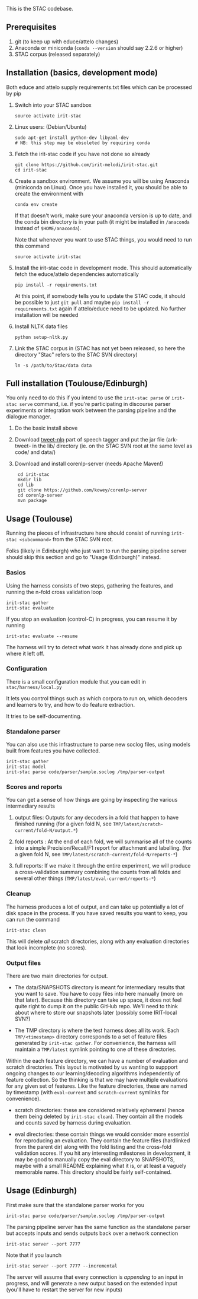 This is the STAC codebase.

## Prerequisites

1. git (to keep up with educe/attelo changes)
2. Anaconda or miniconda (`conda --version` should say 2.2.6 or higher)
3. STAC corpus (released separately)

## Installation (basics, development mode)

Both educe and attelo supply requirements.txt files which can be
processed by pip

1. Switch into your STAC sandbox

       source activate irit-stac

2. Linux users: (Debian/Ubuntu)

       sudo apt-get install python-dev libyaml-dev
       # NB: this step may be obsoleted by requiring conda


3. Fetch the irit-stac code if you have not done so already

       git clone https://github.com/irit-melodi/irit-stac.git
       cd irit-stac

4. Create a sandbox environment.  We assume you will be using Anaconda
   (miniconda on Linux).  Once you have installed it, you should be able to
   create the environment with

       conda env create

   If that doesn't work, make sure your anaconda version is up to date,
   and the conda bin directory is in your path (it might be installed in
   `/anaconda` instead of `$HOME/anaconda`).

   Note that whenever you want to use STAC things, you would need to run
   this command

       source activate irit-stac

5. Install the irit-stac code in development mode.
   This should automatically fetch the educe/attelo dependencies
   automatically

       pip install -r requirements.txt

   At this point, if somebody tells you to update the STAC code, it
   should be possible to just `git pull` and maybe
   `pip install -r requirements.txt` again if attelo/educe need to be
   updated. No further installation will be needed

6. Install NLTK data files

       python setup-nltk.py

7. Link the STAC corpus in (STAC has not yet been released, so here
   the directory "Stac" refers to the STAC SVN directory)

       ln -s /path/to/Stac/data data


## Full installation (Toulouse/Edinburgh)

You only need to do this if you intend to use the `irit-stac parse`
or `irit-stac serve` command, i.e. if you're participating in
discourse parser experiments or integration work between the
parsing pipeline and the dialogue manager.

1. Do the basic install above

2. Download [tweet-nlp][tweet-nlp] part of speech tagger
   and put the jar file (ark-tweet- in the
   lib/ directory (ie. on the STAC SVN root at the same level as
   code/ and data/)

3. Download and install corenlp-server (needs Apache Maven!)

        cd irit-stac
        mkdir lib
        cd lib
        git clone https://github.com/kowey/corenlp-server
        cd corenlp-server
        mvn package

## Usage (Toulouse)

Running the pieces of infrastructure here should consist of running
`irit-stac <subcommand>` from the STAC SVN root.

Folks (likely in Edinburgh) who just want to run the parsing pipeline
server should skip this section and go to "Usage (Edinburgh)" instead.

### Basics

Using the harness consists of two steps, gathering the features, and
running the n-fold cross validation loop

    irit-stac gather
    irit-stac evaluate

If you stop an evaluation (control-C) in progress, you can resume it
by running

    irit-stac evaluate --resume

The harness will try to detect what work it has already done and pick
up where it left off.

### Configuration

There is a small configuration module that you can edit
in `stac/harness/local.py`

It lets you control things such as which corpora to run on,
which decoders and learners to try, and how to do feature
extraction.

It tries to be self-documenting.

### Standalone parser

You can also use this infrastructure to parse new soclog files,
using models built from features you have collected.

    irit-stac gather
    irit-stac model
    irit-stac parse code/parser/sample.soclog /tmp/parser-output

### Scores and reports

You can get a sense of how things are going by inspecting the various
intermediary results

1. output files: Outputs for any decoders in a fold that happen to
   have finished running (for a given fold N, see
   `TMP/latest/scratch-current/fold-N/output.*`)

2. fold reports : At the end of each fold, we will summarise all of
   the counts into a simple Precision/Recall/F1 report for attachment
   and labelling. (for a given fold N, see
   `TMP/latest/scratch-current/fold-N/reports-*`)

3. full reports: If we make it through the entire experiment, we will
   produce a cross-validation summary combining the counts from all
   folds and several other things
   (`TMP/latest/eval-current/reports-*`)

### Cleanup

The harness produces a lot of output, and can take up potentially a lot
of disk space in the process.  If you have saved results you want to
keep, you can run the command

    irit-stac clean

This will delete *all* scratch directories, along with any evaluation
directories that look incomplete (no scores).

### Output files

There are two main directories for output.

* The data/SNAPSHOTS directory is meant for intermediary results that
you want to save. You have to copy files into here manually (more on
that later).
Because this directory can take up space, it does not feel quite right
to dump it on the public GitHub repo. We'll need to think about where to
store our snapshots later (possibly some IRIT-local SVN?)

* The TMP directory is where the test harness does all its work.  Each
`TMP/<timestamp>` directory corresponds to a set of feature files
generated by `irit-stac gather`.  For convenience, the harness will
maintain a `TMP/latest` symlink pointing to one of these directories.

Within the each feature directory, we can have a number of evaluation
and scratch directories. This layout is motivated by us wanting to
suppport ongoing changes to our learning/decoding algorithms
independently of feature collection. So the thinking is that we may
have multiple evaluations for any given set of features. Like the
feature directories, these are named by timestamp (with
`eval-current` and `scratch-current` symlinks for convenience).

* scratch directories: these are considered relatively ephemeral
  (hence them being deleted by `irit-stac clean`). They contain
  all the models and counts saved by harness during evaluation.

* eval directories: these contain things we would consider more
  essential for reproducing an evaluation. They contain the
  feature files (hardlinked from the parent dir) along with the
  fold listing and the cross-fold validation scores. If you hit
  any interesting milestones in development, it may be good to
  manually copy the eval directory to SNAPSHOTS, maybe with a
  small README explaining what it is, or at least a vaguely
  memorable name. This directory should be fairly self-contained.

## Usage (Edinburgh)

First make sure that the standalone parser works for you

    irit-stac parse code/parser/sample.soclog /tmp/parser-output

The parsing pipeline server has the same function as the standalone
parser but accepts inputs and sends outputs back over a network
connection

    irit-stac server --port 7777

Note that if you launch

    irit-stac server --port 7777 --incremental

The server will assume that every connection is *appending* to an
input in progress, and will generate a new output based on the
extended input (you'll have to restart the server for new inputs)


[tweet-nlp]: http://www.ark.cs.cmu.edu/TweetNLP/
